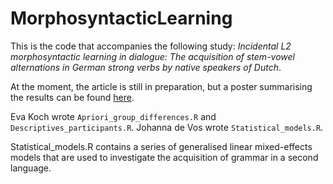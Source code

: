# MorphosyntacticLearning

This is the code that accompanies the following study: *Incidental L2 morphosyntactic learning in dialogue: The acquisition of stem-vowel alternations in German strong verbs by native speakers of Dutch*.

At the moment, the article is still in preparation, but a poster summarising the results can be found [here](https://www.researchgate.net/publication/325334910_Incidental_learning_of_L2_morphosyntax_from_spoken_input_during_a_simulated_conversation).

Eva Koch wrote `Apriori_group_differences.R` and `Descriptives_participants.R`.
Johanna de Vos wrote `Statistical_models.R`.

Statistical_models.R contains a series of generalised linear mixed-effects models that are used to investigate the acquisition of grammar in a second language.